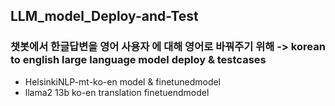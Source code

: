 ## LLM_model_Deploy-and-Test
### 챗봇에서 한글답변을 영어 사용자 에 대해 영어로 바꿔주기 위해 -> korean to english large language model deploy & testcases
- HelsinkiNLP-mt-ko-en model & finetunedmodel
- llama2 13b ko-en translation finetuendmodel
